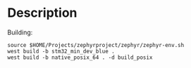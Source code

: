 # Description

Building:

```
source $HOME/Projects/zephyrproject/zephyr/zephyr-env.sh
west build -b stm32_min_dev_blue .
west build -b native_posix_64 . -d build_posix

```
